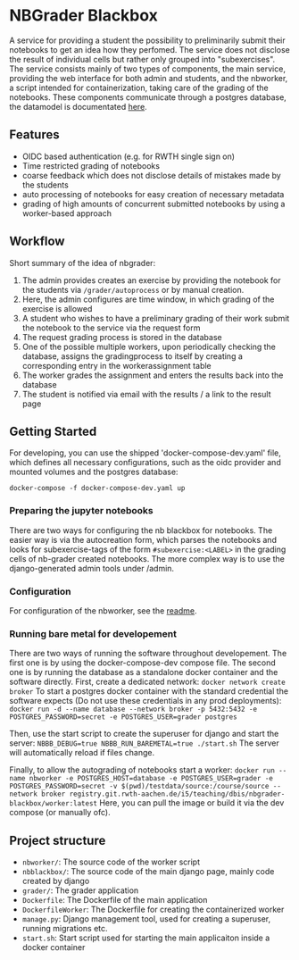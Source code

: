 # NBGrader Blackbox
A service for providing a student the possibility to preliminarily submit their notebooks to get an idea how they perfomed.
The service does not disclose the result of individual cells but rather only grouped into "subexercises".
The service consists mainly of two types of components, the main service, providing the web interface for both admin and students, and the nbworker, a script intended for
containerization, taking care of the grading of the notebooks.
These components communicate through a postgres database, the datamodel is documentated [here](datamodel.md).
## Features
- OIDC based authentication (e.g. for RWTH single sign on)
- Time restricted grading of notebooks
- coarse feedback which does not disclose details of mistakes made by the students
- auto processing of notebooks for easy creation of necessary metadata
- grading of high amounts of concurrent submitted notebooks by using a worker-based approach

## Workflow
Short summary of the idea of nbgrader:
1. The admin provides creates an exercise by providing the notebook for the students via ``/grader/autoprocess`` or by manual creation.
2. Here, the admin configures are time window, in which grading of the exercise is allowed
3. A student who wishes to have a preliminary grading of their work submit the notebook to the service via the request form
4. The request grading process is stored in the database
5. One of the possible multiple workers, upon periodically checking the database, assigns the gradingprocess to itself by creating a corresponding entry in the workerassignment table
6. The worker grades the assignment and enters the results back into the database
7. The student is notified via email with the results / a link to the result page

## Getting Started
For developing, you can use the shipped 'docker-compose-dev.yaml' file, which defines all necessary configurations, such as the oidc provider and mounted volumes and the postgres database:

``docker-compose -f docker-compose-dev.yaml up``

### Preparing the jupyter notebooks

There are two ways for configuring the nb blackbox for notebooks.
The easier way is via the autocreation form, which parses the notebooks and looks for subexercise-tags of the form ``#subexercise:<LABEL>`` in the grading cells of nb-grader created notebooks.
The more complex way is to use the django-generated admin tools under /admin.

### Configuration

For configuration of the nbworker, see the [readme](nbworker/Readme.md).

### Running bare metal for developement

There are two ways of running the software throughout developement.
The first one is by using the docker-compose-dev compose file.
The second one is by running the database as a standalone docker container and the software directly.
First, create a dedicated network:
```docker network create broker```
To start a postgres docker container with the standard credential the software expects (Do not use these credentials in any prod deployments):
```docker run -d --name database --network broker -p 5432:5432 -e POSTGRES_PASSWORD=secret -e POSTGRES_USER=grader postgres``` 

Then, use the start script to create the superuser for django and start the server:
```NBBB_DEBUG=true NBBB_RUN_BAREMETAL=true ./start.sh```
The server will automatically reload if files change.

Finally, to allow the autograding of notebooks start a worker:
```docker run --name nbworker -e POSTGRES_HOST=database -e POSTGRES_USER=grader -e POSTGRES_PASSWORD=secret -v $(pwd)/testdata/source:/course/source --network broker registry.git.rwth-aachen.de/i5/teaching/dbis/nbgrader-blackbox/worker:latest```
Here, you can pull the image or build it via the dev compose (or manually ofc).

## Project structure
- `nbworker/`: The source code of the worker script
- `nbblackbox/`: The source code of the main django page, mainly code created by django
- `grader/`: The grader application
- `Dockerfile`: The Dockerfile of the main application
- `DockerfileWorker`: The Dockerfile for creating the containerized worker
- `manage.py`: Django management tool, used for creating a superuser, running migrations etc.
- `start.sh`: Start script used for starting the main applicaiton inside a docker container
